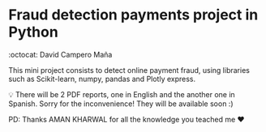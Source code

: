# Fraud detection payments project in Python
:octocat: David Campero Maña  

This mini project consists to detect online payment fraud, using libraries such as Scikit-learn, numpy, pandas and Plotly express.

:bulb: There will be 2 PDF reports, one in English and the another one in Spanish. Sorry for the inconvenience! They will be available soon :)  


PD: Thanks AMAN KHARWAL for all the knowledge you teached me ❤️
